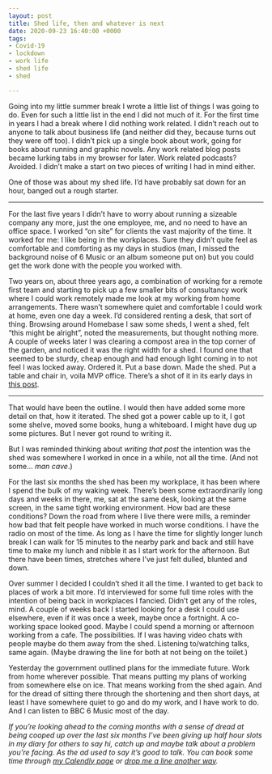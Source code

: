```yaml
---
layout: post
title: Shed life, then and whatever is next
date: 2020-09-23 16:40:00 +0000
tags:
- Covid-19
- lockdown
- work life
- shed life
- shed

---
```

Going into my little summer break I wrote a little list of things I was going to do. Even for such a little list in the end I did not much of it. For the first time in years I had a break where I did nothing work related. I didn’t reach out to anyone to talk about business life (and neither did they, because turns out they were off too). I didn’t pick up a single book about work, going for books about running and graphic novels. Any work related blog posts became lurking tabs in my browser for later. Work related podcasts? Avoided. I didn’t make a start on two pieces of writing I had in mind either.

One of those was about my shed life. I’d have probably sat down for an hour, banged out a rough starter.

---

For the last five years I didn’t have to worry about running a sizeable company any more, just the one employee, me, and no need to have an office space. I worked “on site” for clients the vast majority of the time. It worked for me: I like being in the workplaces. Sure they didn’t quite feel as comfortable and comforting as my days in studios (man, I missed the background noise of 6 Music or an album someone put on) but you could get the work done with the people you worked with.

Two years on, about three years ago, a combination of working for a remote first team and starting to pick up a few smaller bits of consultancy work where I could work remotely made me look at my working from home arrangements. There wasn’t somewhere quiet and comfortable I could work at home, even one day a week. I’d considered renting a desk, that sort of thing. Browsing around Homebase I saw some sheds, I went a shed, felt “this might be alright”, noted the measurements, but thought nothing more. A couple of weeks later I was clearing a compost area in the top corner of the garden, and noticed it was the right width for a shed. I found one that seemed to be sturdy, cheap enough and had enough light coming in to not feel I was locked away. Ordered it. Put a base down. Made the shed. Put a table and chair in, voila MVP office. There’s a shot of it in its early days in [this post](https://www.ermlikeyeah.com/shed-patterns-workshop/).

---

That would have been the outline. I would then have added some more detail on that, how it iterated. The shed got a power cable up to it, I got some shelve, moved some books, hung a whiteboard. I might have dug up some pictures. But I never got round to writing it.

But I was reminded thinking about _writing that post_ the intention was the shed was somewhere I worked in once in a while, not all the time. (And not some... _man cave_.)

For the last six months the shed has been my workplace, it has been where I spend the bulk of my waking week. There’s been some extraordinarily long days and weeks in there, me, sat at the same desk, looking at the same screen, in the same tight working environment. How bad are these conditions? Down the road from where I live there were mills, a reminder how bad that felt people have worked in much worse conditions. I have the radio on most of the time. As long as I have the time for slightly longer lunch break I can walk for 15 minutes to the nearby park and back and still have time to make my lunch and nibble it as I start work for the afternoon. But there have been times, stretches where I’ve just felt dulled, blunted and down.

Over summer I decided I couldn’t shed it all the time. I wanted to get back to places of work a bit more. I’d interviewed for some full time roles with the intention of being back in workplaces I fancied. Didn’t get any of the roles, mind. A couple of weeks back I started looking for a desk I could use elsewhere, even if it was once a week, maybe once a fortnight. A co-working space looked good. Maybe I could spend a morning or afternoon working from a cafe. The possibilities. If I was having video chats with people maybe do them away from the shed. Listening to/watching talks, same again. (Maybe drawing the line for both at not being on the toilet.)

Yesterday the government outlined plans for the immediate future. Work from home wherever possible. That means putting my plans of working from somewhere else on ice. That means working from the shed again. And for the dread of sitting there through the shortening and then short days, at least I have somewhere quiet to go and do my work, and I have work to do. And I can listen to BBC 6 Music most of the day.

*If you’re looking ahead to the coming months with a sense of dread at being cooped up over the last six months I’ve been giving up half hour slots in my diary for others to say hi, catch up and maybe talk about a problem you’re facing. As the ad used to say it’s good to talk. You can book some time through [my Calendly page](https://calendly.com/officeofwilson/catch-up) or [drop me a line another way](/contact).*